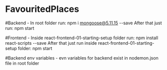 # FavouritedPlaces

#Backend -
In root folder run: npm i mongoose@5.11.15 --save
After that just run: npm start

#Frontend - 
Inside react-frontend-01-starting-setup folder run: npm install react-scripts --save
After that just run inside react-frontend-01-starting-setup folder: npm start

#Backend env variables -
evn variables for backend exist in nodemon.json file in root folder
